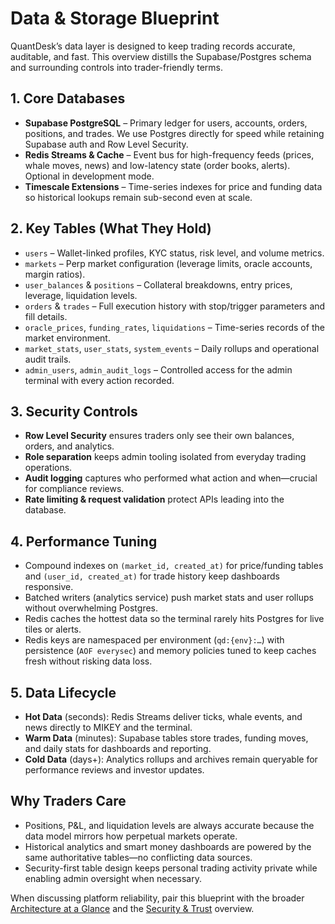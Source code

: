 # Data & Storage Blueprint

QuantDesk’s data layer is designed to keep trading records accurate, auditable, and fast. This overview distills the Supabase/Postgres schema and surrounding controls into trader-friendly terms.

## 1. Core Databases

- **Supabase PostgreSQL** – Primary ledger for users, accounts, orders, positions, and trades. We use Postgres directly for speed while retaining Supabase auth and Row Level Security.
- **Redis Streams & Cache** – Event bus for high-frequency feeds (prices, whale moves, news) and low-latency state (order books, alerts). Optional in development mode.
- **Timescale Extensions** – Time-series indexes for price and funding data so historical lookups remain sub-second even at scale.

## 2. Key Tables (What They Hold)

- `users` – Wallet-linked profiles, KYC status, risk level, and volume metrics.
- `markets` – Perp market configuration (leverage limits, oracle accounts, margin ratios).
- `user_balances` & `positions` – Collateral breakdowns, entry prices, leverage, liquidation levels.
- `orders` & `trades` – Full execution history with stop/trigger parameters and fill details.
- `oracle_prices`, `funding_rates`, `liquidations` – Time-series records of the market environment.
- `market_stats`, `user_stats`, `system_events` – Daily rollups and operational audit trails.
- `admin_users`, `admin_audit_logs` – Controlled access for the admin terminal with every action recorded.

## 3. Security Controls

- **Row Level Security** ensures traders only see their own balances, orders, and analytics.
- **Role separation** keeps admin tooling isolated from everyday trading operations.
- **Audit logging** captures who performed what action and when—crucial for compliance reviews.
- **Rate limiting & request validation** protect APIs leading into the database.

## 4. Performance Tuning

- Compound indexes on `(market_id, created_at)` for price/funding tables and `(user_id, created_at)` for trade history keep dashboards responsive.
- Batched writers (analytics service) push market stats and user rollups without overwhelming Postgres.
- Redis caches the hottest data so the terminal rarely hits Postgres for live tiles or alerts.
- Redis keys are namespaced per environment (`qd:{env}:…`) with persistence (`AOF everysec`) and memory policies tuned to keep caches fresh without risking data loss.

## 5. Data Lifecycle

- **Hot Data** (seconds): Redis Streams deliver ticks, whale events, and news directly to MIKEY and the terminal.
- **Warm Data** (minutes): Supabase tables store trades, funding moves, and daily stats for dashboards and reporting.
- **Cold Data** (days+): Analytics rollups and archives remain queryable for performance reviews and investor updates.

## Why Traders Care

- Positions, P&L, and liquidation levels are always accurate because the data model mirrors how perpetual markets operate.
- Historical analytics and smart money dashboards are powered by the same authoritative tables—no conflicting data sources.
- Security-first table design keeps personal trading activity private while enabling admin oversight when necessary.

When discussing platform reliability, pair this blueprint with the broader [Architecture at a Glance](../core-features/architecture-at-a-glance.md) and the [Security & Trust](./security-and-trust.md) overview.
